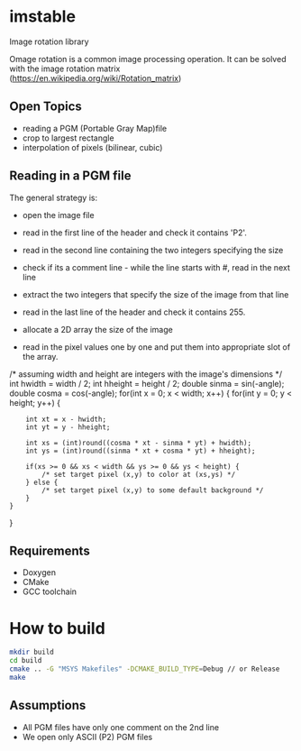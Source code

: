 # imstable

Image rotation library

Omage rotation is a common image processing operation.
It can be solved with the image rotation matrix (https://en.wikipedia.org/wiki/Rotation_matrix)

## Open Topics

- reading a PGM (Portable Gray Map)file
- crop to largest rectangle
- interpolation of pixels (bilinear, cubic)


Reading in a PGM file
---------------------

The general strategy is:

- open the image file 
- read in the first line of the header and check it contains 'P2'.
- read in the second line containing the two integers specifying the size
- check if its a comment line - while the line starts with #, read in the next line
- extract the two integers that specify the size of the image from that line
- read in the last line of the header and check it contains 255.

- allocate a 2D array the size of the image
- read in the pixel values one by one and put them into appropriate slot of 
  the array.

/* assuming width and height are integers with the image's dimensions */
		int hwidth = width / 2;
		int hheight = height / 2;
        double sinma = sin(-angle);
		double cosma = cos(-angle);
for(int x = 0; x < width; x++) {
	for(int y = 0; y < height; y++) {
		
		int xt = x - hwidth;
		int yt = y - hheight;
		
		int xs = (int)round((cosma * xt - sinma * yt) + hwidth);
		int ys = (int)round((sinma * xt + cosma * yt) + hheight);

		if(xs >= 0 && xs < width && ys >= 0 && ys < height) {
			/* set target pixel (x,y) to color at (xs,ys) */
		} else {
			/* set target pixel (x,y) to some default background */
		}
	}
}

## Requirements 
- Doxygen
- CMake
- GCC toolchain


# How to build 

```sh
mkdir build
cd build
cmake .. -G "MSYS Makefiles" -DCMAKE_BUILD_TYPE=Debug // or Release
make
```

## Assumptions
- All PGM files have only one comment on the 2nd line
- We open only ASCII (P2) PGM files